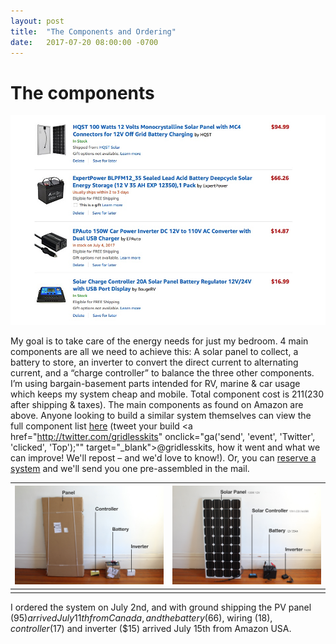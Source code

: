 ```yaml
---
layout: post
title:  "The Components and Ordering"
date:   2017-07-20 08:00:00 -0700
---
```




The components
==============

![](/img/AMAZON.jpg)

My goal is to take care of the energy needs for just my bedroom. 4 main components are all we need to achieve this: A solar panel to collect, a battery to store, an inverter to convert the direct current to alternating current, and a “charge controller” to balance the three other components. I’m using bargain-basement parts intended for RV, marine & car usage which keeps my system cheap and mobile. Total component cost is $211 ($230 after shipping & taxes). The main components as found on Amazon are above. Anyone looking to build a similar system themselves can view the full component list <a href="http://www.amazon.com/gp/aws/cart/add.html?AssociateTag=gridlesskits-20&ASIN.1=B00L6LZRXM&Quantity.1=1&ASIN.2=B015DJ4QX4&Quantity.2=1&ASIN.3=B071FK3GWY&Quantity.3=1&ASIN.4=B01NAUV18K&Quantity.4=1&ASIN.5=B017PI2OUS&Quantity.5=1&ASIN.6=B000ND0WB6&Quantity.6=1" onclick="ga('send', 'event', 'AffLink', 'clicked', 'Same Page');">here</a> (tweet your build <a href="http://twitter.com/gridlesskits" onclick="ga('send', 'event', 'Twitter', 'clicked', 'Top');"" target="_blank">@gridlesskits</a>, how it went and what we can improve! We'll repost – and we'd love to know!). Or, you can  <a href="https://cash.me/$nikodunk" onclick="ga('send', 'event', 'Reserve', 'clicked', 'Top');"> reserve a system</a> and we'll send you one pre-assembled in the mail.





![](/img/BOXES.jpg)   |  ![](/img/COMPONENTS.jpg)
:-------------------------:|:-------------------------:
						   |








I ordered the system on July 2nd, and with ground shipping the PV panel ($95) arrived July 11th from Canada, and the battery ($66), wiring ($18), controller ($17) and inverter ($15) arrived July 15th from Amazon USA.

